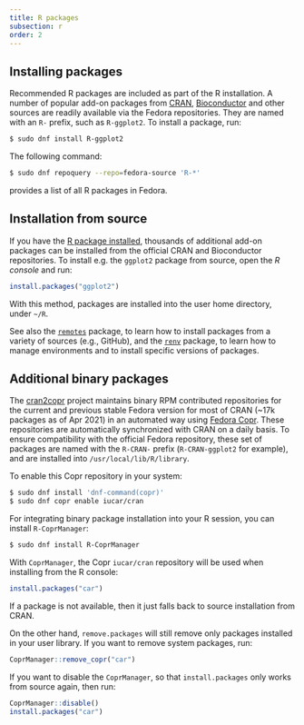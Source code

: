 ```yaml
---
title: R packages
subsection: r
order: 2
---
```


## Installing packages

Recommended R packages are included as part of the R installation.
A number of popular add-on packages from [CRAN](https://cran.r-project.org/), [Bioconductor](https://bioconductor.org/) and other sources are readily available via the Fedora repositories.
They are named with an `R-` prefix, such as `R-ggplot2`.
To install a package, run:

```bash
$ sudo dnf install R-ggplot2
```

The following command:

```bash
$ sudo dnf repoquery --repo=fedora-source 'R-*'
```

provides a list of all R packages in Fedora.

## Installation from source

If you have the [R package installed](/tech/languages/r/r-installation.html), thousands of additional add-on packages can be installed from the official CRAN and Bioconductor repositories.
To install e.g. the `ggplot2` package from source, open the _R console_ and run:

```r
install.packages("ggplot2")
```

With this method, packages are installed into the user home directory, under `~/R`.

See also the [`remotes`](https://remotes.r-lib.org/) package, to learn how to install packages from a variety of sources (e.g., GitHub),
and the [`renv`](https://rstudio.github.io/renv/) package, to learn how to manage environments and to install specific versions of packages.

## Additional binary packages

The [cran2copr](https://copr.fedorainfracloud.org/coprs/iucar/cran/) project maintains binary RPM contributed repositories for the current and previous stable Fedora version for most of CRAN (~17k packages as of Apr 2021) in an automated way using [Fedora Copr](https://copr.fedorainfracloud.org/).
These repositories are automatically synchronized with CRAN on a daily basis.
To ensure compatibility with the official Fedora repository, these set of packages are named with the `R-CRAN-` prefix (`R-CRAN-ggplot2` for example), and are installed into `/usr/local/lib/R/library`.

To enable this Copr repository in your system:

```bash
$ sudo dnf install 'dnf-command(copr)'
$ sudo dnf copr enable iucar/cran
```

For integrating binary package installation into your R session, you can install `R-CoprManager`:

```bash
$ sudo dnf install R-CoprManager
```

With `CoprManager`, the Copr `iucar/cran` repository will be used when installing from the R console:

```r
install.packages("car")
```

If a package is not available, then it just falls back to source installation from CRAN.

On the other hand, `remove.packages` will still remove only packages installed in your user library.
If you want to remove system packages, run:

```r
CoprManager::remove_copr("car")
```

If you want to disable the `CoprManager`, so that `install.packages` only works from source again, then run:

```r
CoprManager::disable()
install.packages("car")
```
